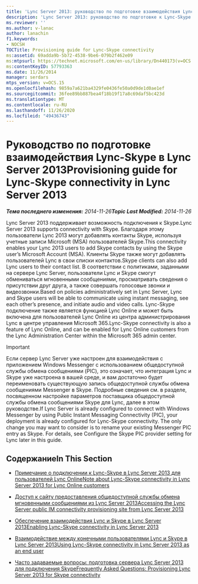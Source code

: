 ```yaml
---
title: 'Lync Server 2013: руководство по подготовке взаимодействия Lync-Skype'
description: 'Lync Server 2013: руководство по подготовке к Lync-Skype подключения.'
ms.reviewer: ''
ms.author: v-lanac
author: lanachin
f1.keywords:
- NOCSH
TOCTitle: Provisioning guide for Lync-Skype connectivity
ms:assetid: 69adda9b-5b72-4538-9be6-079b2f462e09
ms:mtpsurl: https://technet.microsoft.com/en-us/library/Dn440173(v=OCS.15)
ms:contentKeyID: 57793363
ms.date: 11/26/2014
manager: serdars
mtps_version: v=OCS.15
ms.openlocfilehash: 9859a7a621ba4329fe0436fe50a0d9de1d0ae1ef
ms.sourcegitcommit: 36fee89bb887bea4f18b19f17a8c69daf5bc423d
ms.translationtype: MT
ms.contentlocale: ru-RU
ms.lasthandoff: 11/26/2020
ms.locfileid: "49436743"
---
```

# <a name="provisioning-guide-for-lync-skype-connectivity-in-lync-server-2013"></a><span data-ttu-id="e8e6a-103">Руководство по подготовке взаимодействия Lync-Skype в Lync Server 2013</span><span class="sxs-lookup"><span data-stu-id="e8e6a-103">Provisioning guide for Lync-Skype connectivity in Lync Server 2013</span></span>

<div data-xmlns="http://www.w3.org/1999/xhtml">

<div class="topic" data-xmlns="http://www.w3.org/1999/xhtml" data-msxsl="urn:schemas-microsoft-com:xslt" data-cs="https://msdn.microsoft.com/">

<div data-asp="https://msdn2.microsoft.com/asp">



</div>

<div id="mainSection">

<div id="mainBody"><span data-ttu-id="e8e6a-104">

<span> </span></span><span class="sxs-lookup"><span data-stu-id="e8e6a-104">

<span> </span></span></span>

<span data-ttu-id="e8e6a-105">_**Тема последнего изменения:** 2014-11-26_</span><span class="sxs-lookup"><span data-stu-id="e8e6a-105">_**Topic Last Modified:** 2014-11-26_</span></span>

<span data-ttu-id="e8e6a-106">Lync Server 2013 поддерживает возможность подключения к Skype.</span><span class="sxs-lookup"><span data-stu-id="e8e6a-106">Lync Server 2013 supports connectivity with Skype.</span></span> <span data-ttu-id="e8e6a-107">Благодаря этому пользователи Lync 2013 могут добавлять контакты Skype, используя учетные записи Microsoft (MSA) пользователей Skype.</span><span class="sxs-lookup"><span data-stu-id="e8e6a-107">This connectivity enables your Lync 2013 users to add Skype contacts by using the Skype user’s Microsoft Account (MSA).</span></span> <span data-ttu-id="e8e6a-108">Клиенты Skype также могут добавлять пользователей Lync в свои списки контактов.</span><span class="sxs-lookup"><span data-stu-id="e8e6a-108">Skype clients can also add Lync users to their contact list.</span></span> <span data-ttu-id="e8e6a-109">В соответствии с политиками, заданными на сервере Lync Server, пользователи Lync и Skype смогут обмениваться мгновенными сообщениями, просматривать сведения о присутствии друг друга, а также совершать голосовые звонки и видеозвонки.</span><span class="sxs-lookup"><span data-stu-id="e8e6a-109">Based on policies administratively set in Lync Server, Lync and Skype users will be able to communicate using instant messaging, see each other’s presence, and initiate audio and video calls.</span></span> <span data-ttu-id="e8e6a-110">Lync-Skype подключение также является функцией Lync Online и может быть включена для пользователей Lync Online из центра администрирования Lync в центре управления Microsoft 365.</span><span class="sxs-lookup"><span data-stu-id="e8e6a-110">Lync-Skype connectivity is also a feature of Lync Online, and can be enabled for Lync Online customers from the Lync Administration Center within the Microsoft 365 admin center.</span></span>

<div>

> [!IMPORTANT]  
> <span data-ttu-id="e8e6a-p102">Если сервер Lync Server уже настроен для взаимодействия с приложением Windows Messenger с использованием общедоступной службы обмена сообщениями (PIC), это означает, что интеграция Lync и Skype уже настроена в вашей среде, и вам достаточно будет переименовать существующую запись общедоступной службы обмена сообщениями Messenger в Skype. Подробные сведения см. в разделе, посвященном настройке параметров поставщика общедоступной службы обмена сообщениями Skype для Lync, далее в этом руководстве.</span><span class="sxs-lookup"><span data-stu-id="e8e6a-p102">If Lync Server is already configured to connect with Windows Messenger by using Public Instant Messaging Connectivity (PIC), your deployment is already configured for Lync-Skype connectivity. The only change you may want to consider is to rename your existing Messenger PIC entry as Skype. For details, see Configure the Skype PIC provider setting for Lync later in this guide.</span></span>

</div>

<div>

## <a name="in-this-section"></a><span data-ttu-id="e8e6a-114">Содержание</span><span class="sxs-lookup"><span data-stu-id="e8e6a-114">In This Section</span></span>

  - [<span data-ttu-id="e8e6a-115">Примечание о подключении к Lync-Skype в Lync Server 2013 для пользователей Lync Online</span><span class="sxs-lookup"><span data-stu-id="e8e6a-115">Note about Lync-Skype connectivity in Lync Server 2013 for Lync Online customers</span></span>](lync-server-2013-note-about-lync-skype-connectivity-for-lync-on.md)

  - [<span data-ttu-id="e8e6a-116">Доступ к сайту предоставления общедоступной службы обмена мгновенными сообщениями из Lync Server 2013</span><span class="sxs-lookup"><span data-stu-id="e8e6a-116">Accessing the Lync Server public IM connectivity provisioning site from Lync Server 2013</span></span>](lync-server-2013-accessing-the-lync-server-public-im-connectivity-provisioning-site.md)

  - [<span data-ttu-id="e8e6a-117">Обеспечение взаимодействия Lync и Skype в Lync Server 2013</span><span class="sxs-lookup"><span data-stu-id="e8e6a-117">Enabling Lync-Skype connectivity in Lync Server 2013</span></span>](lync-server-2013-enabling-lync-skype-connectivity.md)

  - [<span data-ttu-id="e8e6a-118">Взаимодействие между конечными пользователями Lync и Skype в Lync Server 2013</span><span class="sxs-lookup"><span data-stu-id="e8e6a-118">Using Lync-Skype connectivity in Lync Server 2013 as an end user</span></span>](lync-server-2013-using-lync-skype-connectivity-as-an-end-user.md)

  - [<span data-ttu-id="e8e6a-119">Часто задаваемые вопросы: подготовка сервера Lync Server 2013 для подключения Skype</span><span class="sxs-lookup"><span data-stu-id="e8e6a-119">Frequently Asked Questions: Provisioning Lync Server 2013 for Skype connectivity</span></span>](lync-server-2013-frequently-asked-questions-provisioning-lync-server-for-skype-connectivity.md)

<span data-ttu-id="e8e6a-120"></div>

</div>

<span> </span>

</div>

</div>

</span><span class="sxs-lookup"><span data-stu-id="e8e6a-120"></div>

</div>

<span> </span>

</div>

</div>

</span></span></div>

